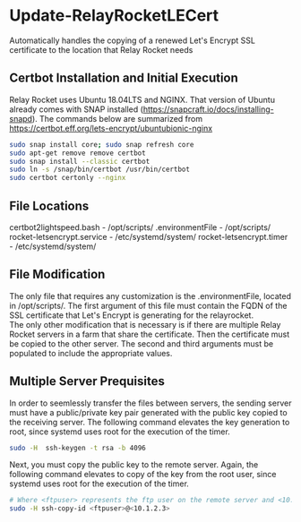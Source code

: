 # Update-RelayRocketLECert
Automatically handles the copying of a renewed Let's Encrypt SSL certificate to the location that Relay Rocket needs

## Certbot Installation and Initial Execution
Relay Rocket uses Ubuntu 18.04LTS and NGINX.  That version of Ubuntu already comes with SNAP installed (https://snapcraft.io/docs/installing-snapd).  The commands below are summarized from https://certbot.eff.org/lets-encrypt/ubuntubionic-nginx
```bash
sudo snap install core; sudo snap refresh core
sudo apt-get remove remove certbot
sudo snap install --classic certbot
sudo ln -s /snap/bin/certbot /usr/bin/certbot
sudo certbot certonly --nginx
```
## File Locations
certbot2lightspeed.bash - /opt/scripts/
.environmentFile - /opt/scripts/
rocket-letsencrypt.service - /etc/systemd/system/
rocket-letsencrypt.timer - /etc/systemd/system/

## File Modification
The only file that requires any customization is the .environmentFile, located in /opt/scripts/.  The first argument of this file must contain the FQDN of the SSL certificate that Let's Encrypt is generating for the relayrocket.  
The only other modification that is necessary is if there are multiple Relay Rocket servers in a farm that share the certificate.  Then the certificate must be copied to the other server.  The second and third arguments must be populated to include the appropriate values.

## Multiple Server Prequisites
In order to seemlessly transfer the files between servers, the sending server must have a public/private key pair generated with the public key copied to the receiving server. The following command elevates the key generation to root, since systemd uses root for the execution of the timer. 
```bash
sudo -H  ssh-keygen -t rsa -b 4096
```
Next, you must copy the public key to the remote server.  Again, the following command elevates to copy of the key from the root user, since systemd uses root for the execution of the timer. 
```bash
# Where <ftpuser> represents the ftp user on the remote server and <10.1.2.3> represents the IP address of the local server
sudo -H ssh-copy-id <ftpuser>@<10.1.2.3>
```
